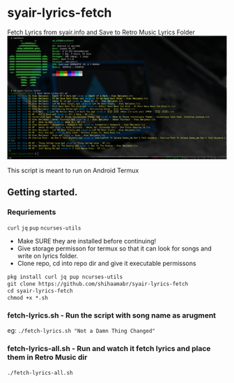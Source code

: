 # syair-lyrics-fetch
Fetch Lyrics from syair.info and Save to Retro Music Lyrics Folder
![screenshot.png](screenshot.png)

This script is meant to run on Android Termux

## Getting started. 
### Requriements
`curl` `jq` `pup` `ncurses-utils`
- Make SURE they are installed before continuing!
- Give storage permisson for termux so that it can look for songs and write on lyrics folder.
- Clone repo, cd into repo dir and give it executable permissons
```
pkg install curl jq pup ncurses-utils
git clone https://github.com/shihaamabr/syair-lyrics-fetch
cd syair-lyrics-fetch
chmod +x *.sh
```

### fetch-lyrics.sh - Run the script with song name as arugment
eg:
`./fetch-lyrics.sh "Not a Damn Thing Changed"`


### fetch-lyrics-all.sh - Run and watch it fetch lyrics and place them in Retro Music dir
`./fetch-lyrics-all.sh`
